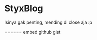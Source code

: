 # StyxBlog
Isinya gak penting, mending di close aja :p

======
embed github gist
<script>embed("0d125f838b5c80d89f6a.js")</script>

